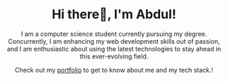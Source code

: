 <h1 align="center">Hi there👋, I'm Abdul!</h1>
<p align="center">I am a computer science student currently pursuing my degree. Concurrently, I am enhancing my web development skills out of passion, and I am enthusiastic about using the latest technologies to stay ahead in this ever-evolving field.</p>

<p align="center">Check out my <a href="https://moeidejaz.netlify.app" target="_blank">portfolio</a> to get to know about me and my tech stack.!</p>
